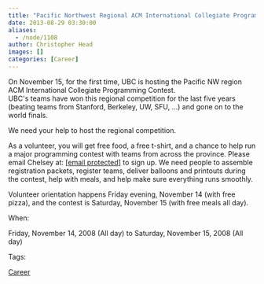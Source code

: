 ```yaml
---
title: "Pacific Northwest Regional ACM International Collegiate Programming Contest"
date: 2013-08-29 03:30:00
aliases:
  - /node/1108
author: Christopher Head
images: []
categories: [Career]
---
```


On November 15, for the first time, UBC is hosting the Pacific NW region ACM International Collegiate Programming Contest. \
UBC's teams have won this regional competition for the last five years (beating teams from Stanford, Berkeley, UW, SFU, ...) and gone on to the world finals.

We need your help to host the regional competition.

As a volunteer, you will get free food, a free t-shirt, and a chance to help run a major programming contest with teams from across the province. Please email Chelsey at: [\[email protected\]](/cdn-cgi/l/email-protection#a9dcc7cdccdbcedbc8cd84c0c7cfc6e9cada87dccbca87cac8) to sign up. We need people to assemble registration packets, register teams, deliver balloons and printouts during the contest, help with meals, and help make sure everything runs smoothly.

Volunteer orientation happens Friday evening, November 14 (with free pizza), and the contest is Saturday, November 15 (with free meals all day).

When:

Friday, November 14, 2008 (All day) to Saturday, November 15, 2008 (All day)

Tags:

[Career](/career)
